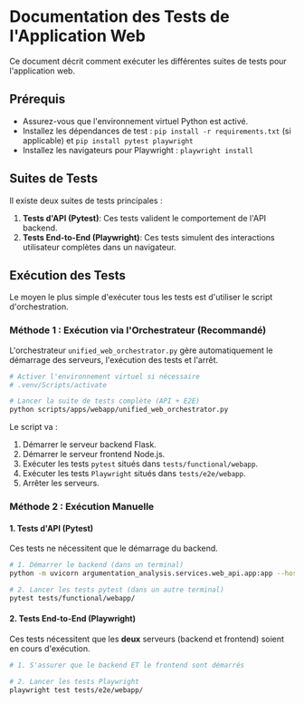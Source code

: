 # Documentation des Tests de l'Application Web

Ce document décrit comment exécuter les différentes suites de tests pour l'application web.

## Prérequis

- Assurez-vous que l'environnement virtuel Python est activé.
- Installez les dépendances de test : `pip install -r requirements.txt` (si applicable) et `pip install pytest playwright`
- Installez les navigateurs pour Playwright : `playwright install`

## Suites de Tests

Il existe deux suites de tests principales :

1.  **Tests d'API (Pytest)**: Ces tests valident le comportement de l'API backend.
2.  **Tests End-to-End (Playwright)**: Ces tests simulent des interactions utilisateur complètes dans un navigateur.

## Exécution des Tests

Le moyen le plus simple d'exécuter tous les tests est d'utiliser le script d'orchestration.

### Méthode 1 : Exécution via l'Orchestrateur (Recommandé)

L'orchestrateur `unified_web_orchestrator.py` gère automatiquement le démarrage des serveurs, l'exécution des tests et l'arrêt.

```bash
# Activer l'environnement virtuel si nécessaire
# .venv/Scripts/activate

# Lancer la suite de tests complète (API + E2E)
python scripts/apps/webapp/unified_web_orchestrator.py
```

Le script va :
1. Démarrer le serveur backend Flask.
2. Démarrer le serveur frontend Node.js.
3. Exécuter les tests `pytest` situés dans `tests/functional/webapp`.
4. Exécuter les tests `Playwright` situés dans `tests/e2e/webapp`.
5. Arrêter les serveurs.

### Méthode 2 : Exécution Manuelle

#### 1. Tests d'API (Pytest)

Ces tests ne nécessitent que le démarrage du backend.

```bash
# 1. Démarrer le backend (dans un terminal)
python -m uvicorn argumentation_analysis.services.web_api.app:app --host 0.0.0.0 --port 5010

# 2. Lancer les tests pytest (dans un autre terminal)
pytest tests/functional/webapp/
```

#### 2. Tests End-to-End (Playwright)

Ces tests nécessitent que les **deux** serveurs (backend et frontend) soient en cours d'exécution.

```bash
# 1. S'assurer que le backend ET le frontend sont démarrés

# 2. Lancer les tests Playwright
playwright test tests/e2e/webapp/